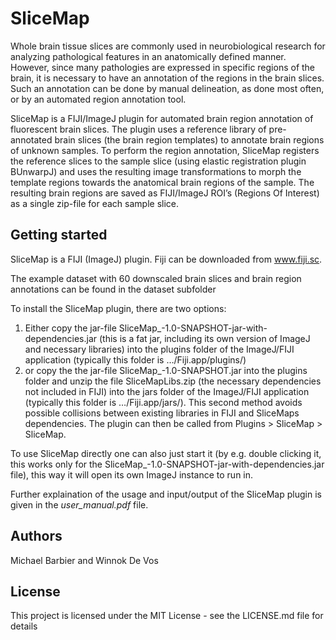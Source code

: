 # SliceMap

Whole brain tissue slices are commonly used in neurobiological research for analyzing pathological features in an anatomically defined manner. However, since many pathologies are expressed in specific regions of the brain, it is necessary to have an annotation of the regions in the brain slices. Such an annotation can be done by manual delineation, as done most often, or by an automated region annotation tool. 

SliceMap is a FIJI/ImageJ plugin for automated brain region annotation of fluorescent brain slices. The plugin uses a reference library of pre-annotated brain slices (the brain region templates) to annotate brain regions of unknown samples. To perform the region annotation, SliceMap registers the reference slices to the sample slice (using elastic registration plugin BUnwarpJ) and uses the resulting image transformations to morph the template regions towards the anatomical brain regions of the sample. The resulting brain regions are saved as FIJI/ImageJ ROI’s (Regions Of Interest) as a single zip-file for each sample slice.

## Getting started

SliceMap is a FIJI (ImageJ) plugin. Fiji can be downloaded from www.fiji.sc.

The example dataset with 60 downscaled brain slices and brain region annotations can be found in the dataset subfolder

To install the SliceMap plugin, there are two options:

1) Either copy the jar-file SliceMap_-1.0-SNAPSHOT-jar-with-dependencies.jar (this is a fat jar, including its own version of ImageJ and necessary libraries) into the plugins folder of the ImageJ/FIJI application (typically this folder is …/Fiji.app/plugins/)
2) or copy the the jar-file SliceMap_-1.0-SNAPSHOT.jar into the plugins folder and unzip the file SliceMapLibs.zip (the necessary dependencies not included in FIJI) into the jars folder of the ImageJ/FIJI application (typically this folder is …/Fiji.app/jars/). This second method avoids possible collisions between existing libraries in FIJI and SliceMaps dependencies.
The plugin can then be called from Plugins > SliceMap > SliceMap. 

To use SliceMap directly one can also just start it (by e.g. double clicking it, this works only for the SliceMap_-1.0-SNAPSHOT-jar-with-dependencies.jar file), this way it will open its own ImageJ instance to run in.

Further explaination of the usage and input/output of the SliceMap plugin is given in the *user_manual.pdf* file.

## Authors

Michael Barbier and Winnok De Vos

## License

This project is licensed under the MIT License - see the LICENSE.md file for details
